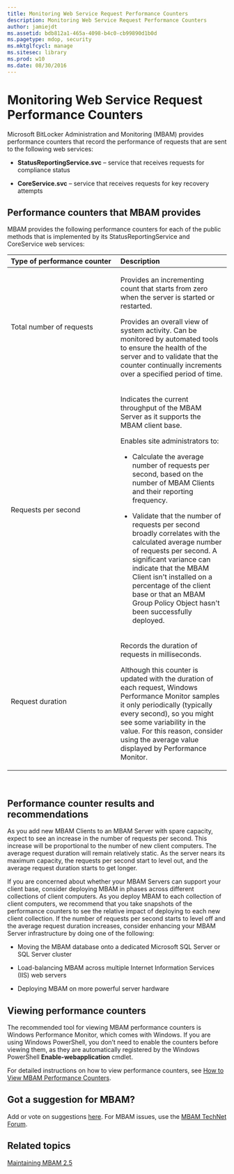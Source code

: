 ```yaml
---
title: Monitoring Web Service Request Performance Counters
description: Monitoring Web Service Request Performance Counters
author: jamiejdt
ms.assetid: bdb812a1-465a-4098-b4c0-cb99890d1b0d
ms.pagetype: mdop, security
ms.mktglfcycl: manage
ms.sitesec: library
ms.prod: w10
ms.date: 08/30/2016
---
```



# Monitoring Web Service Request Performance Counters


Microsoft BitLocker Administration and Monitoring (MBAM) provides performance counters that record the performance of requests that are sent to the following web services:

-   **StatusReportingService.svc** – service that receives requests for compliance status

-   **CoreService.svc** – service that receives requests for key recovery attempts

## Performance counters that MBAM provides


MBAM provides the following performance counters for each of the public methods that is implemented by its StatusReportingService and CoreService web services:

<table>
<colgroup>
<col width="50%" />
<col width="50%" />
</colgroup>
<thead>
<tr class="header">
<th align="left">Type of performance counter</th>
<th align="left">Description</th>
</tr>
</thead>
<tbody>
<tr class="odd">
<td align="left"><p>Total number of requests</p></td>
<td align="left"><p>Provides an incrementing count that starts from zero when the server is started or restarted.</p>
<p>Provides an overall view of system activity. Can be monitored by automated tools to ensure the health of the server and to validate that the counter continually increments over a specified period of time.</p></td>
</tr>
<tr class="even">
<td align="left"><p>Requests per second</p></td>
<td align="left"><p>Indicates the current throughput of the MBAM Server as it supports the MBAM client base.</p>
<p>Enables site administrators to:</p>
<ul>
<li><p>Calculate the average number of requests per second, based on the number of MBAM Clients and their reporting frequency.</p></li>
<li><p>Validate that the number of requests per second broadly correlates with the calculated average number of requests per second. A significant variance can indicate that the MBAM Client isn't installed on a percentage of the client base or that an MBAM Group Policy Object hasn't been successfully deployed.</p></li>
</ul></td>
</tr>
<tr class="odd">
<td align="left"><p>Request duration</p></td>
<td align="left"><p>Records the duration of requests in milliseconds.</p>
<p>Although this counter is updated with the duration of each request, Windows Performance Monitor samples it only periodically (typically every second), so you might see some variability in the value. For this reason, consider using the average value displayed by Performance Monitor.</p></td>
</tr>
</tbody>
</table>

 

## Performance counter results and recommendations


As you add new MBAM Clients to an MBAM Server with spare capacity, expect to see an increase in the number of requests per second. This increase will be proportional to the number of new client computers. The average request duration will remain relatively static. As the server nears its maximum capacity, the requests per second start to level out, and the average request duration starts to get longer.

If you are concerned about whether your MBAM Servers can support your client base, consider deploying MBAM in phases across different collections of client computers. As you deploy MBAM to each collection of client computers, we recommend that you take snapshots of the performance counters to see the relative impact of deploying to each new client collection. If the number of requests per second starts to level off and the average request duration increases, consider enhancing your MBAM Server infrastructure by doing one of the following:

-   Moving the MBAM database onto a dedicated Microsoft SQL Server or SQL Server cluster

-   Load-balancing MBAM across multiple Internet Information Services (IIS) web servers

-   Deploying MBAM on more powerful server hardware

## Viewing performance counters


The recommended tool for viewing MBAM performance counters is Windows Performance Monitor, which comes with Windows. If you are using Windows PowerShell, you don’t need to enable the counters before viewing them, as they are automatically registered by the Windows PowerShell **Enable-webapplication** cmdlet.

For detailed instructions on how to view performance counters, see [How to View MBAM Performance Counters](https://go.microsoft.com/fwlink/?LinkId=393457).

## Got a suggestion for MBAM?


Add or vote on suggestions [here](http://mbam.uservoice.com/forums/268571-microsoft-bitlocker-administration-and-monitoring). For MBAM issues, use the [MBAM TechNet Forum](https://social.technet.microsoft.com/Forums/home?forum=mdopmbam).

## Related topics


[Maintaining MBAM 2.5](maintaining-mbam-25.md)

 

 





